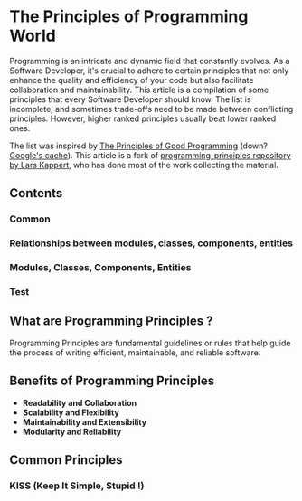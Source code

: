 # The Principles of Programming World

Programming is an intricate and dynamic field that constantly evolves. As a Software Developer, it's crucial to adhere to certain 
principles that not only enhance the quality and efficiency of your code but also facilitate collaboration and maintainability.
This article is a compilation of some principles that every Software Developer should know. The list is incomplete, and sometimes trade-offs 
need to be made between conflicting principles. However, higher ranked principles usually beat lower ranked ones.

The list was inspired by <!-- markdown-link-check-disable-next-line -->
[The Principles of Good Programming](https://www.artima.com/weblogs/viewpost.jsp?thread=331531)
(down? [Google's cache](https://webcache.googleusercontent.com/search?q=cache:KU51T8hZ-0kJ:https://www.artima.com/weblogs/viewpost.jsp%3Fthread%3D331531+&cd=1&hl=en&ct=clnk&gl=nl&client=pub-3911176865765226)).
This article is a fork of [programming-principles repository by Lars Kappert](https://github.com/webpro/programming-principles), who has done most of the work collecting the material.

## Contents

### Common

### Relationships between modules, classes, components, entities

### Modules, Classes, Components, Entities

### Test

## What are Programming Principles ?

Programming Principles are fundamental guidelines or rules that help guide the process of writing efficient, maintainable, and reliable software.

## Benefits of Programming Principles

- **Readability and Collaboration**  
- **Scalability and Flexibility**  
- **Maintainability and Extensibility**
- **Modularity and Reliability**

## Common Principles

### KISS (Keep It Simple, Stupid !)